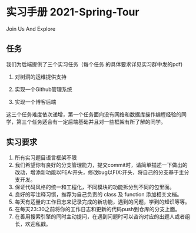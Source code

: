 # 实习手册 2021-Spring-Tour
Join Us And Explore

## 任务

我们为后端提供了三个实习任务（每个任务 的具体要求详见实习群中发的pdf)

1. 对树洞的运维提供支持

2. 实现一个Github管理系统

3. 实现一个博客后端

  
这三个任务难度依次递增，第一个任务面向没有网络和数据库操作编程经验的同学，第三个任务适合有一定后端基础并且对一些框架有所了解的同学。

## 实习要求

1. 所有实习题目语言框架不限
2. 我们希望你有良好的分支管理能力，提交commit时，请简单描述一下做出的改动，增添新功能以FEA:开头，修改bug以FIX:开头，将自己的分支基于主分支开发。
3. 保证代码风格的统一和工程化，不同模块的功能拆分到不同的包里面。
4. 良好的写注释习惯，推荐为自己负责的 class 及 function 添加相关文档。
5. 每天有适量的工作日志来记录完成的新功能，遇到的问题，学到的知识等等。
6. 在每天23:30之前将你的工作日志和更新的代码push到仓库的分支上面。
7. 在善用搜索引擎的同时主动提问，在遇到问题时可以咨询对应的出题人或者组长，欢迎私戳。


